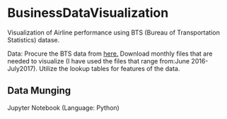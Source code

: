 # BusinessDataVisualization
Visualization of Airline performance using BTS (Bureau of Transportation Statistics) datase.

Data: Procure the BTS data from [here.](https://www.transtats.bts.gov/DL_SelectFields.asp?Table_ID=236&DB_Short_Name=On-Time)
Download monthly files that are needed to visualize (I have used the files that range from:June 2016- July2017). Utilize the lookup tables for features of the data. 

## Data Munging
Jupyter Notebook (Language: Python)
